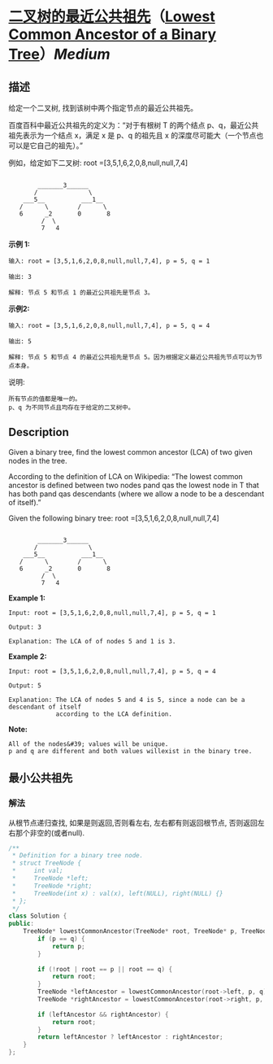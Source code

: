 # [二叉树的最近公共祖先](https://leetcode-cn.com/problems/lowest-common-ancestor-of-a-binary-tree)（[Lowest Common Ancestor of a Binary Tree](https://leetcode.com/problems/lowest-common-ancestor-of-a-binary-tree)）*Medium*
## 描述
给定一个二叉树, 找到该树中两个指定节点的最近公共祖先。

百度百科中最近公共祖先的定义为：&ldquo;对于有根树 T 的两个结点 p、q，最近公共祖先表示为一个结点 x，满足 x 是 p、q 的祖先且 x 的深度尽可能大（一个节点也可以是它自己的祖先）。&rdquo;

例如，给定如下二叉树: root =[3,5,1,6,2,0,8,null,null,7,4]
```

        _______3______
       /              \
    ___5__          ___1__
   /      \        /      \
   6      _2       0       8
         /  \
         7   4
```


**示例 1:**
```
输入: root = [3,5,1,6,2,0,8,null,null,7,4], p = 5, q = 1

输出: 3

解释: 节点 5 和节点 1 的最近公共祖先是节点 3。
```


**示例2:**
```
输入: root = [3,5,1,6,2,0,8,null,null,7,4], p = 5, q = 4

输出: 5

解释: 节点 5 和节点 4 的最近公共祖先是节点 5。因为根据定义最近公共祖先节点可以为节点本身。
```


说明:


	所有节点的值都是唯一的。
	p、q 为不同节点且均存在于给定的二叉树中。

## Description
Given a binary tree, find the lowest common ancestor (LCA) of two given nodes in the tree.

According to the definition of LCA on Wikipedia: &ldquo;The lowest common ancestor is defined between two nodes pand qas the lowest node in T that has both pand qas descendants (where we allow a node to be a descendant of itself).&rdquo;

Given the following binary tree: root =[3,5,1,6,2,0,8,null,null,7,4]

```

        _______3______
       /              \
    ___5__          ___1__
   /      \        /      \
   6      _2       0       8
         /  \
         7   4
```


**Example 1:**
```
Input: root = [3,5,1,6,2,0,8,null,null,7,4], p = 5, q = 1

Output: 3

Explanation: The LCA of of nodes 5 and 1 is 3.
```


**Example 2:**
```
Input: root = [3,5,1,6,2,0,8,null,null,7,4], p = 5, q = 4

Output: 5

Explanation: The LCA of nodes 5 and 4 is 5, since a node can be a descendant of itself
             according to the LCA definition.
```
**Note:**



	All of the nodes&#39; values will be unique.
	p and q are different and both values willexist in the binary tree.



## 最小公共祖先
### 解法
从根节点递归查找, 如果是则返回,否则看左右, 左右都有则返回根节点, 否则返回左右那个非空的(或者null).
```c++
/**
 * Definition for a binary tree node.
 * struct TreeNode {
 *     int val;
 *     TreeNode *left;
 *     TreeNode *right;
 *     TreeNode(int x) : val(x), left(NULL), right(NULL) {}
 * };
 */
class Solution {
public:
    TreeNode* lowestCommonAncestor(TreeNode* root, TreeNode* p, TreeNode* q) {
        if (p == q) {
            return p;
        }
        
        if (!root | root == p || root == q) {
            return root;
        }
        TreeNode *leftAncestor = lowestCommonAncestor(root->left, p, q);
        TreeNode *rightAncestor = lowestCommonAncestor(root->right, p, q);
        
        if (leftAncestor && rightAncestor) {
            return root;
        }
        return leftAncestor ? leftAncestor : rightAncestor;
    }
};
```